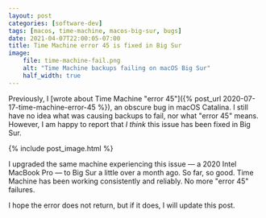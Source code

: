 ```yaml
---
layout: post
categories: [software-dev]
tags: [macos, time-machine, macos-big-sur, bugs]
date: 2021-04-07T22:00:05-07:00
title: Time Machine error 45 is fixed in Big Sur
image:
    file: time-machine-fail.png
    alt: "Time Machine backups failing on macOS Big Sur"
    half_width: true
---
```


Previously, I [wrote about Time Machine "error 45"]({% post_url 2020-07-17-time-machine-error-45 %}), an obscure bug in macOS Catalina. I still have no idea what was causing backups to fail, nor what "error 45" means. However, I am happy to report that _I think_ this issue has been fixed in Big Sur.

<!--excerpt-->

{% include post_image.html %}

I upgraded the same machine experiencing this issue &mdash; a 2020 Intel MacBook Pro &mdash; to Big Sur a little over a month ago. So far, so good. Time Machine has been working consistently and reliably. No more "error 45" failures.

I hope the error does not return, but if it does, I will update this post.
